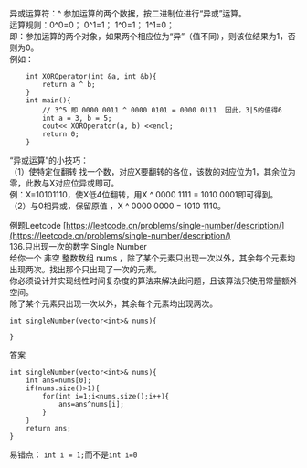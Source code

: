 异或运算符：^
参加运算的两个数据，按二进制位进行“异或”运算。   
运算规则：0^0=0； 0^1=1； 1^0=1； 1^1=0；   
即：参加运算的两个对象，如果两个相应位为“异”（值不同），则该位结果为1，否则为0。   
例如：
```
    int XOROperator(int &a, int &b){  
        return a ^ b;  
    }  
    int main(){  
        // 3^5 即 0000 0011 ^ 0000 0101 = 0000 0111  因此，3|5的值得6  
        int a = 3, b = 5;  
        cout<< XOROperator(a, b) <<endl;  
        return 0;  
    }  
```
“异或运算”的小技巧：   
（1）使特定位翻转 找一个数，对应X要翻转的各位，该数的对应位为1，其余位为零，此数与X对应位异或即可。   
    例：X=10101110，使X低4位翻转，用X ^ 0000 1111 = 1010 0001即可得到。   
（2）与0相异或，保留原值 ，X ^ 0000 0000 = 1010 1110。   

例题Leetcode     [https://leetcode.cn/problems/single-number/description/](https://leetcode.cn/problems/single-number/description/)   
136.只出现一次的数字  Single Number   
给你一个 非空 整数数组 nums ，除了某个元素只出现一次以外，其余每个元素均出现两次。找出那个只出现了一次的元素。   
你必须设计并实现线性时间复杂度的算法来解决此问题，且该算法只使用常量额外空间。   
除了某个元素只出现一次以外，其余每个元素均出现两次。
```
int singleNumber(vector<int>& nums){

}
```
答案
```
int singleNumber(vector<int>& nums){  
    int ans=nums[0];  
    if(nums.size()>1){  
        for(int i=1;i<nums.size();i++){   
            ans=ans^nums[i];  
        }  
    }  
    return ans;  
}  
```
易错点：
`int i = 1;`而不是`int i=0`



